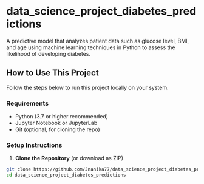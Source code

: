 # data_science_project_diabetes_predictions
A predictive model that analyzes patient data such as glucose level, BMI, and age using machine learning techniques in Python to assess the likelihood of developing diabetes.


##  How to Use This Project

Follow the steps below to run this project locally on your system.

###  Requirements

- Python (3.7 or higher recommended)
- Jupyter Notebook or JupyterLab
- Git (optional, for cloning the repo)
  
###  Setup Instructions

1. **Clone the Repository** (or download as ZIP)

```bash
git clone https://github.com/Jnanika77/data_science_project_diabetes_predictions.git
cd data_science_project_diabetes_predictions
